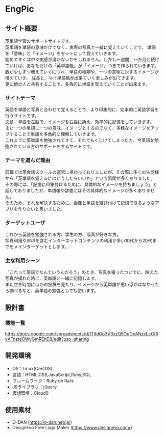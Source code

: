 # EngPic

## サイト概要
英単語学習のサポートサイトです。<br>
英単語を単語の意味だけでなく、実際の写真と一緒に覚えていくことで、 単語を「意味」と「イメージ」をセットにして覚えていきます。<br>
始めてすぐは中々実感が湧かないかもしれません。しかし一週間、一か月と続けていけば、あなただけの「英単語帳」が「イメージ」つきで作られていきます。<br>
数が少しずつ増えていくにつれ、単語の種類や、一つの意味に対するイメージが増えていき、 成長と、マイ単語帳が出来ていく楽しみが出てきます。<br>
更に他の人と共有することで、多角的に単語を覚えていくことが出来ます。

### サイトテーマ
英語を単語と写真と合わせて覚えることで、より印象的に、効率的に英語学習を行うサイトです。<br>
文章・単語を左脳で、イメージを右脳に訴え、効率的に記憶をしていきます。<br>
また一つの単語に一つの意味、イメージとするのでなく、多様なイメージをアップすることで単語を多角的に理解していきます。<br>
これまでに英単語を勉強されてきて、それでもくじけてしまった方、今英語を勉強されている方のサポートをするサイトです。

### テーマを選んだ理由
前職では英会話スクールの運営に携わっておりましたが、その際に多くの生徒様から「英単語を覚えるにはどうしたらいいか」という質問が多くありました。<br>
その際には、「記憶に印象付けるために、具体的なイメージを持ちましょう」と話しておりましたが、単語帳や辞書にはその具体的なイメージが多くありません。<br>
そのため、それを解決するために、画像と単語を結び付けて記憶できるようなアプリを作りたいと思いました。

### ターゲットユーザ
これから英語を勉強される方、学生の方、写真が好きな方。<br>
写真利用やSNSを含むインターネットコンテンツの利用が多い10代から20代までをメインターゲットとします。

### 主な利用シーン
「これって英語でなんていうんだろう」のとき、写真を撮ったついでに、映えた写真が撮れた時に、英単語と一緒に記憶します。<br>
また空き時間にほかの投稿を見たり、イメージから英単語が思い浮かばなかったら調べるなど、英単語の勉強としても使います。

## 設計書

### 機能一覧
<https://docs.google.com/spreadsheets/d/1TjfdGo3V3xzQ5OuOoANzeLcGtRvXFnzreOWvGmREnD8/edit?usp=sharing>

## 開発環境
- OS：Linux(CentOS)
- 言語：HTML,CSS,JavaScript,Ruby,SQL
- フレームワーク：Ruby on Rails
- JSライブラリ：jQuery
- 仮想環境：Cloud9

## 使用素材
- O-DAN (https://o-dan.net/ja/)
- DesignEvo Free Logo Maker (https://www.designevo.com/)